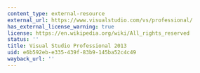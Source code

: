 ```yaml
---
content_type: external-resource
external_url: https://www.visualstudio.com/vs/professional/
has_external_license_warning: true
license: https://en.wikipedia.org/wiki/All_rights_reserved
status: ''
title: Visual Studio Professional 2013
uid: e6b592eb-e335-439f-83b9-145ba52c4c49
wayback_url: ''
---
```

